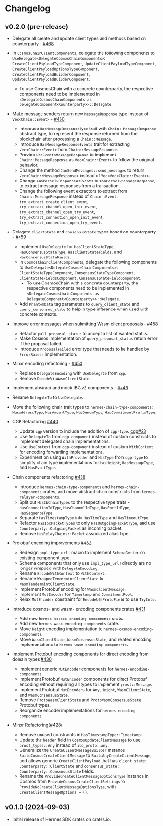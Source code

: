 # Changelog

## v0.2.0 (pre-release)

-  Delegate all create and update client types and methods based on counterparty - [#468](https://github.com/informalsystems/hermes-sdk/pull/468)
  - In `CosmosChainClientComponents`, delegate the following components to `UseDelegate<DelegateCosmosChainComponents>`:
  `CreateClientPayloadTypeComponent`, `UpdateClientPayloadTypeComponent`,
  `CreateClientPayloadOptionsTypeComponent`, `CreateClientPayloadBuilderComponent`,
  `UpdateClientPayloadBuilderComponent`.
    - To use CosmosChain with a concrete counterparty, the respective components need to be implemented in
      `<DelegateCosmosChainComponents as DelegateComponent<Counterparty>>::Delegate`.

- Make message senders return new `MessageResponse` type instead of `Vec<Chain::Event>` - [#460](https://github.com/informalsystems/hermes-sdk/pull/460)
  - Introduce `HasMessageResponseType` trait with `Chain::MessageResponse` abstract type,
    to represent the response returned from the blockchain after processing a `Chain::Message`.
  - Introduce `HasMessageResponseEvents` trait for extracting `Vec<Chain::Event>` from `Chain::MessageResponse`.
  - Provide `UseEventsMessageResponse` to implement `Chain::MessageResponse` as `Vec<Chain::Event>`
    to follow the original behavior.
  - Change the method `CanSendMessages::send_messages` to return `Vec<Chain::MessageResponse>` instead of
    `Vec<Vec<Chain::Event>>`.
  - Change `CanParseTxResponseAsEvents` to `CanParseTxMessageResponse`, to extract message responses from a transaction.
  - Change the following event extractors to extract from `Chain::MessageResponse` instead of `Chain::Event`:
    `try_extract_create_client_event`, `try_extract_channel_open_init_event`, `try_extract_channel_open_try_event`,
    `try_extract_connection_open_init_event`, `try_extract_connection_open_try_event`.

- Delegate `ClientState` and `ConsensusState` types based on counterparty - [#459](https://github.com/informalsystems/hermes-sdk/pull/459)
  - Implement `UseDelegate` for `HasClientStateType`, `HasConsensusStateType`, `HasClientStateFields`, and `HasConsensusStateFields`.
  - In `CosmosChainClientComponents`, delegate the following components to `UseDelegate<DelegateCosmosChainComponents>`:
    `ClientStateTypeComponent`, `ConsensusStateTypeComponent`, `ClientStateFieldsComponent`, `ConsensusStateFieldComponent`.
    - To use CosmosChain with a concrete counterparty, the respective components need to be implemented in
      `<DelegateCosmosChainComponents as DelegateComponent<Counterparty>>::Delegate`.
  - Add `PhantomData` tag parameters to `query_client_state` and `query_consensus_state` to help in type inference when used
    with concrete contexts.

- Improve error messages when submitting Wasm client proposals - [#458](https://github.com/informalsystems/hermes-sdk/pull/458)
  - Refactor `poll_proposal_status` to accept a list of wanted status.
  - Make Cosmos implementation of `query_proposal_status` return error if the proposal failed.
  - Introduce `ProposalFailed` error type that needs to be handled by `ErrorRaiser` implementation.

- Minor encoding refactoring - [#453](https://github.com/informalsystems/hermes-sdk/pull/453)
  - Replace `DelegateEncoding` with `UseDelegate` from `cgp`.
  - Remove `DecodeViaWasmClientState`.

-  Implement abstract and mock IBC v2 components - [#445](https://github.com/informalsystems/hermes-sdk/pull/445)
  - Rename `DelegateTo` to `UseDelegate`.
  - Move the following chain trait types to `hermes-chain-type-components`: `HasAddressType`, `HasAmountType`,
    `HasDenomType`, `HasCommitmentPrefixType`.

-  CGP Refactoring [#440](https://github.com/informalsystems/hermes-sdk/pull/440)
    - Update `cgp` version to include the addition of `cgp-type`. [cgp#23](https://github.com/contextgeneric/cgp/pull/23)
    - Use `DelegateTo` from `cgp-component` instead of custom constructs to implement delegated chain implementations.
    - Use `UseContext` from `cgp-component` instead of custom `WithContext` for encoding forwarding implementations.
    - Experiment on using `WithProvider` and `HasType` from `cgp-type` to simplify chain type implementations for
      `HasHeight`, `HasMessageType`, and `HasEventType`.

- Chain components refactoring [#438](https://github.com/informalsystems/hermes-sdk/pull/438)
    - Introduce `hermes-chain-type-components` and `hermes-chain-components` crates, and move abstract chain
      constructs from `hermes-relayer-components`.
    - Split out `HasIbChainTypes` to the respective type traits - `HasConnectionIdType`, `HasChannelIdType`,
      `HasPortIdType`, `HasSequenceType`.
    - Separate `HasTimestampType` into `HasTimeType` and `HasTimeoutType`.
    - Refactor `HasIbcPacketTypes` to only `HasOutgoingPacketType`, and use `Counterparty::OutgoingPacket`
      as incoming packet.
    - Remove `HasRelayChains::Packet` associated alias type.

-  Protobuf encoding improvements [#432](https://github.com/informalsystems/hermes-sdk/pull/432)
    - Redesign `impl_type_url!` macro to implement `SchemaGetter` on existing component type.
    - Schema components that only use `impl_type_url!` directly are no longer wrapped with `DelegateEncoding`.
    - Rename `EncodeWithContext` to `WithContext`.
    - Rename `WrappedTendermintClientState` to `WasmTendermintClientState`.
    - Implement Protobuf encoding for `WasmClientMessage`.
    - Implement `MutEncoder` for `Timestamp` and `CommitmentRoot`.
    - Relax `MutEncoder` constraint for `EncodeU64ProtoField` to use `TryInto`.

-  Introduce cosmos- and wasm- encoding components crates [#431](https://github.com/informalsystems/hermes-sdk/pull/431)
    - Add new `hermes-cosmos-encoding-components` crate.
    - Add new `hermes-wasm-encoding-components` crate.
    - Move `Height` encoding implementation to `hermes-cosmos-encoding-components`.
    - Move `WasmClientState`, `WasmConsensusState`, and related encoding implementations to `hermes-wasm-encoding-components`.

- Implement Protobuf encoding components for direct encoding from domain types [#430](https://github.com/informalsystems/hermes-sdk/pull/430)
    - Implement generic `MutEncoder` components for `hermes-encoding-components`.
    - Implement Protobuf `MutEncoder` components for direct Protobuf encoding without requiring all types to implement `prost::Message`.
    - Implement Protobuf `MutEncoder`s for `Any`, `Height`, `WasmClientState`, and `WasmConsensusState`.
    - Remove `ProtoWasmClientState` and `ProtoWasmConsensusState` Protobuf types.
    - Reorganize encoder implementations for `hermes-encoding-components`.

- Minor Refactoring[(#428)](https://github.com/informalsystems/hermes-sdk/pull/428)
    - Remove unused constraints in `HasTimestampType::Timestamp`.
    - Update the `header` field in `CosmosUpdateClientMessage` to use `prost_types::Any` instead of `ibc_proto::Any`.
    - Generalize the `CreateClientMessageBuilder` instance `BuildCosmosCreateClientMessage` to
      `BuildAnyCreateClientMessage`, and allows generic `CreateClientPayload` that has `client_state: Counterparty::ClientState`
      and `consensus_state: Counterparty::ConsensusState` fields.
    - Rename the `ProvideCreateClientMessageOptionsType` instance in Cosmos from `ProvideCosmosCreateClientSettings`
      to `ProvideNoCreateClientMessageOptionsType`, with `CreateClientMessageOptions = ()`.

## v0.1.0 (2024-09-03)

- Initial release of Hermes SDK crates on crates.io.